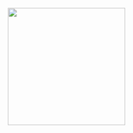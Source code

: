 <p align="center">
    <img src="https://i.imgur.com/kdKhgx6.gif" width="240px" align="center">
</p>
